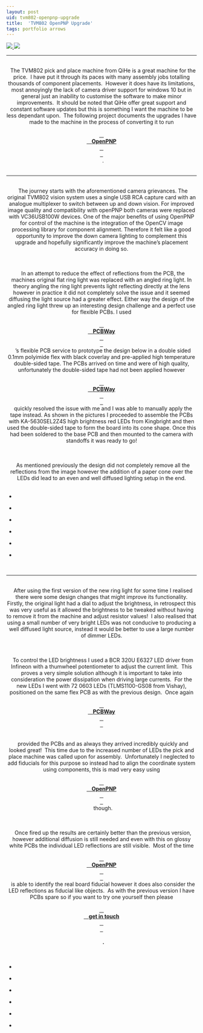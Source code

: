 ```yaml
---
layout: post
uid: tvm802-openpnp-upgrade
title:  'TVM802 OpenPNP Upgrade'
tags: portfolio arrows
---
```


<a href="{{ site.url }}/images/portfolio/tvm802-openpnp-upgrade/IMG_20191223_125624.jpg">
<img src = "{{ site.url }}/images/portfolio/tvm802-openpnp-upgrade/IMG_20191223_125624.jpg">
</a>


<a href="{{ site.url }}/images/portfolio/tvm802-openpnp-upgrade/Sponsored+by+PCBWay.png">
<img src = "{{ site.url }}/images/portfolio/tvm802-openpnp-upgrade/Sponsored+by+PCBWay.png">
</a>


<hr>

<div class="sqs-html-content">
 <p class="" style="text-align:center;white-space:pre-wrap;">
  The TVM802 pick and place machine from QiHe is a great machine for the price.  I have put it through its paces with many assembly jobs totalling thousands of component placements.  However it does have its limitations, most annoyingly the lack of camera driver support for windows 10 but in general just an inability to customise the software to make minor improvements.  It should be noted that QiHe offer great support and constant software updates but this is something I want the machine to be less dependant upon.  The following project documents the upgrades I have made to the machine in the process of converting it to run
  <a href="https://openpnp.org/" target="_blank">
   <strong>
    OpenPNP
   </strong>
  </a>
  .
 </p>
</div>


<hr>

<div class="sqs-html-content">
 <p class="" style="text-align:center;white-space:pre-wrap;">
  The journey starts with the aforementioned camera grievances. The original TVM802 vision system uses a single USB RCA capture card with an analogue multiplexer to switch between up and down vision. For improved image quality and compatibility with openPNP both cameras were replaced with VC36USB100W devices. One of the major benefits of using OpenPNP for control of the machine is the integration of the OpenCV image processing library for component alignment. Therefore it felt like a good opportunity to improve the down camera lighting to complement this upgrade and hopefully significantly improve the machine’s placement accuracy in doing so.
 </p>
 <p class="" style="text-align:center;white-space:pre-wrap;">
  In an attempt to reduce the effect of reflections from the PCB, the machines original flat ring light was replaced with an angled ring light. In theory angling the ring light prevents light reflecting directly at the lens however in practice it did not completely solve the issue and it seemed diffusing the light source had a greater effect. Either way the design of the angled ring light threw up an interesting design challenge and a perfect use for flexible PCBs. I used
  <a href="https://www.pcbway.com">
   <strong>
    PCBWay
   </strong>
  </a>
  ’s flexible PCB service to prototype the design below in a double sided 0.1mm polyimide flex with black coverlay and pre-applied high temperature double-sided tape. The PCBs arrived on time and were of high quality, unfortunately the double-sided tape had not been applied however
  <a href="https://www.pcbway.com">
   <strong>
    PCBWay
   </strong>
  </a>
  quickly resolved the issue with me and I was able to manually apply the tape instead. As shown in the pictures I proceeded to assemble the PCBs with KA-5630SEL2Z4S high brightness red LEDs from Kingbright and then used the double-sided tape to form the board into its cone shape. Once this had been soldered to the base PCB and then mounted to the camera with standoffs it was ready to go!
 </p>
 <p class="" style="text-align:center;white-space:pre-wrap;">
  As mentioned previously the design did not completely remove all the reflections from the image however the addition of a paper cone over the LEDs did lead to an even and well diffused lighting setup in the end.
 </p>
</div>


<ul class="projects clearfix">
  <li>
    <div class="project" style='background-image: url({{ site.url }}/images/portfolio/tvm802-openpnp-upgrade/IMG_20200619_093532.jpg)'>
      <a class="cover" href="{{ site.url }}/images/portfolio/tvm802-openpnp-upgrade/IMG_20200619_093532.jpg"></a>
    </div>
  </li>
  <li>
    <div class="project" style='background-image: url({{ site.url }}/images/portfolio/tvm802-openpnp-upgrade/IMG_20200619_093653.jpg)'>
      <a class="cover" href="{{ site.url }}/images/portfolio/tvm802-openpnp-upgrade/IMG_20200619_093653.jpg"></a>
    </div>
  </li>
  <li>
    <div class="project" style='background-image: url({{ site.url }}/images/portfolio/tvm802-openpnp-upgrade/IMG_20200619_093626.jpg)'>
      <a class="cover" href="{{ site.url }}/images/portfolio/tvm802-openpnp-upgrade/IMG_20200619_093626.jpg"></a>
    </div>
  </li>
  <li>
    <div class="project" style='background-image: url({{ site.url }}/images/portfolio/tvm802-openpnp-upgrade/IMG_20200619_183758.jpg)'>
      <a class="cover" href="{{ site.url }}/images/portfolio/tvm802-openpnp-upgrade/IMG_20200619_183758.jpg"></a>
    </div>
  </li>
  <li>
    <div class="project" style='background-image: url({{ site.url }}/images/portfolio/tvm802-openpnp-upgrade/IMG_20200619_092438.jpg)'>
      <a class="cover" href="{{ site.url }}/images/portfolio/tvm802-openpnp-upgrade/IMG_20200619_092438.jpg"></a>
    </div>
  </li>
  <li>
    <div class="project" style='background-image: url({{ site.url }}/images/portfolio/tvm802-openpnp-upgrade/IMG_20200619_091355.jpg)'>
      <a class="cover" href="{{ site.url }}/images/portfolio/tvm802-openpnp-upgrade/IMG_20200619_091355.jpg"></a>
    </div>
  </li>
</ul>
<br>


<hr>

<div class="sqs-html-content">
 <p class="" style="text-align:center;white-space:pre-wrap;">
  After using the first version of the new ring light for some time I realised there were some design changes that might improve its functionality.  Firstly, the original light had a dial to adjust the brightness, in retrospect this was very useful as it allowed the brightness to be tweaked without having to remove it from the machine and adjust resistor values!  I also realised that using a small number of very bright LEDs was not conducive to producing a well diffused light source, instead it would be better to use a large number of dimmer LEDs.
 </p>
 <p class="" style="text-align:center;white-space:pre-wrap;">
  To control the LED brightness I used a BCR 320U E6327 LED driver from Infineon with a thumwheel potentiometer to adjust the current limit.  This proves a very simple solution although it is important to take into consideration the power dissipation when driving large currents.  For the new LEDs I went with 72 0603 LEDs (TLMS1100-GS08 from Vishay), positioned on the same flex PCB as with the previous design.  Once again
  <a href="https://www.pcbway.com">
   <strong>
    PCBWay
   </strong>
  </a>
  <strong>
  </strong>
  provided the PCBs and as always they arrived incredibly quickly and looked great!  This time due to the increased number of LEDs the pick and place machine was called upon for assembly.  Unfortunately I neglected to add fiducials for this purpose so instead had to align the coordinate system using components, this is mad very easy using
  <a href="https://openpnp.org/" target="_blank">
   <strong>
    OpenPNP
   </strong>
  </a>
  though.
 </p>
 <p class="" style="text-align:center;white-space:pre-wrap;">
  Once fired up the results are certainly better than the previous version, however additional diffusion is still needed and even with this on glossy white PCBs the individual LED reflections are still visible.  Most of the time
  <a href="https://openpnp.org/" target="_blank">
   <strong>
    OpenPNP
   </strong>
  </a>
  is able to identify the real board fiducial however it does also consider the LED reflections as fiducial like objects.  As with the previous version I have PCBs spare so if you want to try one yourself then please
  <a href="{{ site.url }}/contact-us">
   <strong>
    get in touch
   </strong>
  </a>
  <strong>
   .
  </strong>
 </p>
</div>


<ul class="projects clearfix">
  <li>
    <div class="project" style='background-image: url({{ site.url }}/images/portfolio/tvm802-openpnp-upgrade/IMG_0007.jpg)'>
      <a class="cover" href="{{ site.url }}/images/portfolio/tvm802-openpnp-upgrade/IMG_0007.jpg"></a>
    </div>
  </li>
  <li>
    <div class="project" style='background-image: url({{ site.url }}/images/portfolio/tvm802-openpnp-upgrade/IMG_0020.jpg)'>
      <a class="cover" href="{{ site.url }}/images/portfolio/tvm802-openpnp-upgrade/IMG_0020.jpg"></a>
    </div>
  </li>
  <li>
    <div class="project" style='background-image: url({{ site.url }}/images/portfolio/tvm802-openpnp-upgrade/IMG_0012.jpg)'>
      <a class="cover" href="{{ site.url }}/images/portfolio/tvm802-openpnp-upgrade/IMG_0012.jpg"></a>
    </div>
  </li>
  <li>
    <div class="project" style='background-image: url({{ site.url }}/images/portfolio/tvm802-openpnp-upgrade/IMG_0008.jpg)'>
      <a class="cover" href="{{ site.url }}/images/portfolio/tvm802-openpnp-upgrade/IMG_0008.jpg"></a>
    </div>
  </li>
  <li>
    <div class="project" style='background-image: url({{ site.url }}/images/portfolio/tvm802-openpnp-upgrade/IMG_0018.jpg)'>
      <a class="cover" href="{{ site.url }}/images/portfolio/tvm802-openpnp-upgrade/IMG_0018.jpg"></a>
    </div>
  </li>
  <li>
    <div class="project" style='background-image: url({{ site.url }}/images/portfolio/tvm802-openpnp-upgrade/IMG_0017.jpg)'>
      <a class="cover" href="{{ site.url }}/images/portfolio/tvm802-openpnp-upgrade/IMG_0017.jpg"></a>
    </div>
  </li>
</ul>
<br>


